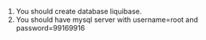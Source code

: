 1) You should create database liquibase.
2) You should have mysql server with username=root and password=99169916
